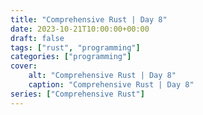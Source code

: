 ```yaml
---
title: "Comprehensive Rust | Day 8"
date: 2023-10-21T10:00:00+00:00
draft: false
tags: ["rust", "programming"]
categories: ["programming"]
cover:
    alt: "Comprehensive Rust | Day 8"
    caption: "Comprehensive Rust | Day 8"
series: ["Comprehensive Rust"]
---
```




